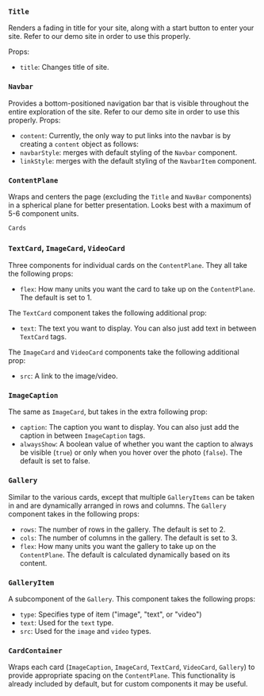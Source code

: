 
### `Title`

Renders a fading in title for your site, along with a start button to enter your site. Refer to our demo site in order to use this properly.

Props: 
- `title`: Changes title of site.

### `Navbar`
Provides a bottom-positioned navigation bar that is visible throughout the entire exploration of the site. Refer to our demo site in order to use this properly.
Props:
- `content`: Currently, the only way to put links into the navbar is by creating a `content` object as follows:
- `navbarStyle`: merges with default styling of the `Navbar` component.
- `linkStyle`: merges with the default styling of the `NavbarItem` component.

### `ContentPlane`
Wraps and centers the page (excluding the `Title` and `NavBar` components) in a spherical plane for better presentation. Looks best with a maximum of 5-6 component units.

`Cards`
### `TextCard`, `ImageCard`, `VideoCard`
Three components for individual cards on the `ContentPlane`. They all take the following props:

- `flex`: How many units you want the card to take up on the `ContentPlane`. The default is set to 1.

The `TextCard` component takes the following additional prop:
- `text`: The text you want to display. You can also just add text in between `TextCard` tags.

The `ImageCard` and `VideoCard` components take the following additional prop:
- `src`: A link to the image/video.

### `ImageCaption`
The same as `ImageCard`, but takes in the extra following prop:
- `caption`: The caption you want to display. You can also just add the caption in between `ImageCaption` tags.
- `alwaysShow`: A boolean value of whether you want the caption to always be visible (`true`) or only when you hover over the photo (`false`). The default is set to false.
### `Gallery`
Similar to the various cards, except that multiple `GalleryItems` can be taken in and are dynamically arranged in rows and columns. The `Gallery` component takes in the following props:
- `rows`: The number of rows in the gallery. The default is set to 2.
- `cols`: The number of columns in the gallery. The default is set to 3.
- `flex`: How many units you want the gallery to take up on the `ContentPlane`. The default is calculated dynamically based on its content.

### `GalleryItem`
A subcomponent of the `Gallery`. This component takes the following props:
- `type`: Specifies type of item ("image", "text", or "video")
- `text`: Used for the `text` type.
- `src`: Used for the `image` and `video` types.

### `CardContainer`
Wraps each card (`ImageCaption`, `ImageCard`, `TextCard`, `VideoCard`, `Gallery`) to provide appropriate spacing on the `ContentPlane`. This functionality is already included by default, but for custom components it may be useful.

